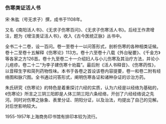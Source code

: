 ### 伤寒类证活人书

宋·朱肱（号无求子）撰，成书于1108年。

又名《南阳活人书》、《无求子伤寒百问》、《无求子伤寒活人书》。后经王作肃增注，题为《增注类证活人书》，收入《古今医统正脉》丛书中。

全书二十二卷，设一百问。卷一至卷十一以问答形式，剖析伤寒的各种相类证候。卷十二至卷十五解释《伤寒论》113方。卷十六至卷十八载《外台秘要》、《千金方》等各家之方126首。卷十九至卷二十一介绍妇人与小儿伤寒及其治疗方法，并论小儿疮疹。卷二十二“为李子建伤寒十劝篇”。最后附《活人书释音》、《伤寒药性》，以音释生字和简列药物性味。本书于各卷之首设该卷内容提要，卷一和卷二附有经络图和脉穴图。全书通过问答形式，阐明伤寒各证和诸种杂证的诊治方药。

朱氏研究《伤寒论》的特色是着重探讨六经的实质，认为六经是以经络为基础的，《伤寒论》所言之三阴三阳即是人体三阴三阳六条经络，开创了六经经络说之先河。同时对伤寒之脉象、表里分证、阴阳分证，以及治法，均提出了自己的见解。对后世影响较大。

1955-1957年上海商务印书馆有排印本较为流行。
